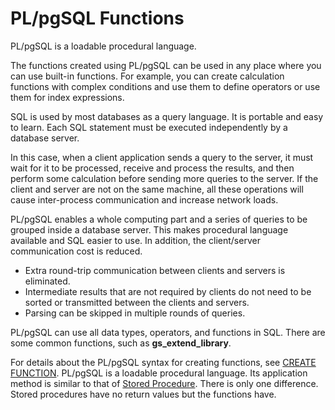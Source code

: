 # PL/pgSQL Functions<a name="EN-US_TOPIC_0289901009"></a>

PL/pgSQL is a loadable procedural language.

The functions created using PL/pgSQL can be used in any place where you can use built-in functions. For example, you can create calculation functions with complex conditions and use them to define operators or use them for index expressions.

SQL is used by most databases as a query language. It is portable and easy to learn. Each SQL statement must be executed independently by a database server.

In this case, when a client application sends a query to the server, it must wait for it to be processed, receive and process the results, and then perform some calculation before sending more queries to the server. If the client and server are not on the same machine, all these operations will cause inter-process communication and increase network loads.

PL/pgSQL enables a whole computing part and a series of queries to be grouped inside a database server. This makes procedural language available and SQL easier to use. In addition, the client/server communication cost is reduced.

-   Extra round-trip communication between clients and servers is eliminated.
-   Intermediate results that are not required by clients do not need to be sorted or transmitted between the clients and servers.
-   Parsing can be skipped in multiple rounds of queries.

PL/pgSQL can use all data types, operators, and functions in SQL. There are some common functions, such as  **gs\_extend\_library**.

For details about the PL/pgSQL syntax for creating functions, see  [CREATE FUNCTION](create-function.md). PL/pgSQL is a loadable procedural language. Its application method is similar to that of  [Stored Procedure](stored-procedure.md). There is only one difference. Stored procedures have no return values but the functions have.

